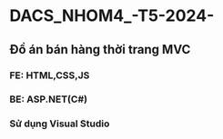 # DACS_NHOM4_-T5-2024-

## Đồ án bán hàng thời trang MVC

### FE: HTML,CSS,JS
### BE: ASP.NET(C#)
### Sử dụng Visual Studio 

